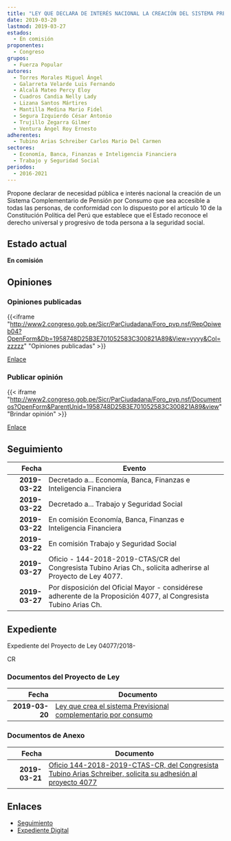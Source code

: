 ```yaml
---
title: "LEY QUE DECLARA DE INTERÉS NACIONAL LA CREACIÓN DEL SISTEMA PREVISIONAL COMPLEMENTARIO POR CONSUMO"
date: 2019-03-20
lastmod: 2019-03-27
estados: 
  - En comisión
proponentes: 
  - Congreso
grupos: 
  - Fuerza Popular
autores: 
  - Torres Morales Miguel Ángel
  - Galarreta Velarde Luis Fernando
  - Alcalá Mateo Percy Eloy
  - Cuadros Candia Nelly Lady
  - Lizana Santos Mártires
  - Mantilla Medina Mario Fidel
  - Segura Izquierdo César Antonio
  - Trujillo Zegarra Gilmer
  - Ventura Ángel Roy Ernesto
adherentes: 
  - Tubino Arias Schreiber Carlos Mario Del Carmen
sectores: 
  - Economía, Banca, Finanzas e Inteligencia Financiera
  - Trabajo y Seguridad Social
periodos: 
  - 2016-2021
---
```


Propone declarar de necesidad pública e interés nacional la creación de un Sistema Complementario de Pensión por Consumo que sea accesible a todas las personas, de conformidad con lo dispuesto por el artículo 10 de la Constitución Política del Perú que establece que el Estado reconoce el derecho universal y progresivo de toda persona a la seguridad social.


## Estado actual

**En comisión**

## Opiniones

### Opiniones publicadas

{{<iframe "http://www2.congreso.gob.pe/Sicr/ParCiudadana/Foro_pvp.nsf/RepOpiweb04?OpenForm&Db=1958748D25B3E701052583C300821A89&View=yyyy&Col=zzzzz" "Opiniones publicadas" >}}

[Enlace](http://www2.congreso.gob.pe/Sicr/ParCiudadana/Foro_pvp.nsf/RepOpiweb04?OpenForm&Db=1958748D25B3E701052583C300821A89&View=yyyy&Col=zzzzz)
### Publicar opinión

{{< iframe "http://www2.congreso.gob.pe/Sicr/ParCiudadana/Foro_pvp.nsf/Documentos?OpenForm&ParentUnid=1958748D25B3E701052583C300821A89&view" "Brindar opinión" >}}

[Enlace](http://www2.congreso.gob.pe/Sicr/ParCiudadana/Foro_pvp.nsf/Documentos?OpenForm&ParentUnid=1958748D25B3E701052583C300821A89&view)

## Seguimiento

| Fecha | Evento |
|------:|--------|
| **2019-03-22** | Decretado a... Economía, Banca, Finanzas e Inteligencia Financiera|
| **2019-03-22** | Decretado a... Trabajo y Seguridad Social|
| **2019-03-22** | En comisión Economía, Banca, Finanzas e Inteligencia Financiera|
| **2019-03-22** | En comisión Trabajo y Seguridad Social|
| **2019-03-27** | Oficio - 144-2018-2019-CTAS/CR del Congresista Tubino Arias Ch., solicita adherirse al Proyecto de Ley 4077.|
| **2019-03-27** | Por disposición del Oficial Mayor - considérese adherente de la Proposición 4077, al Congresista Tubino Arias Ch.|


## Expediente

Expediente del Proyecto de Ley 04077/2018-

CR


### Documentos del Proyecto de Ley

| Fecha | Documento |
|------:|--------|
| **2019-03-20** | [Ley que crea el sistema Previsional complementario por consumo](http://www.leyes.congreso.gob.pe/Documentos/2016_2021/Proyectos_de_Ley_y_de_Resoluciones_Legislativas/PL0407720190320..pdf) |

### Documentos de Anexo

| Fecha | Documento |
|------:|--------|
| **2019-03-21** | [Oficio 144-2018-2019-CTAS-CR, del Congresista Tubino Arias Schreiber, solicita su adhesión al proyecto 4077](http://www.leyes.congreso.gob.pe/Documentos/2016_2021/Adhesiones/Proyectos_de_Ley/OFICIO-144-2018-2019-CTAS-CR.pdf) |

## Enlaces 

- [Seguimiento](http://www2.congreso.gob.pe/Sicr/TraDocEstProc/CLProLey2016.nsf/f7fff46988ca05b1052578e100829cc7/821848cfaea348c0052583c3007ab1bb?OpenDocument)
- [Expediente Digital](http://www2.congreso.gob.pe/Sicr/TraDocEstProc/CLProLey2016.nsf/f7fff46988ca05b1052578e100829cc7/821848cfaea348c0052583c3007ab1bb?OpenDocument&Click=05257FB7005EB655.eb71d0cf91d8294e05256cdf006b5706/$Body/0.1C6C)
